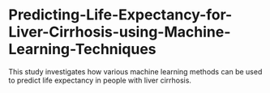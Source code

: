 # Predicting-Life-Expectancy-for-Liver-Cirrhosis-using-Machine-Learning-Techniques
This study investigates how various machine learning methods can be used to predict life expectancy in people with liver cirrhosis.
